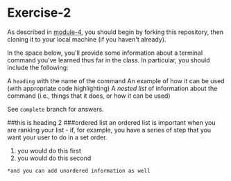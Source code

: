 # Exercise-2

As described in [module-4](https://github.com/INFO-201/m4-git-intro), you should begin by forking this repository, then cloning it to your local machine (if you haven't already).

In the space below, you'll provide some information about a terminal command you've learned thus far in the class. In particular, you should include the following:

A `heading` with the name of the command
An example of how it can be used (with appropriate code highlighting)
A _nested list_ of information about the command (i.e., things that it does, or how it can be used)

See `complete` branch for answers.

##this is heading 2
###ordered list
an ordered list is important when you are ranking your list - if, for example, you have a series of step that you want your user to do in a set order.  
  1. you would do this first
  1. you would do this second

	*and you can add unordered information as well